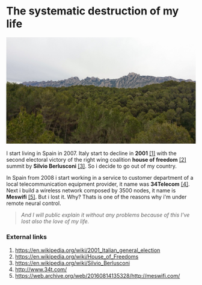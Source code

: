 # The systematic destruction of my life

![Montserrat](../Images/IMG-20141217-WA0000.jpeg)

I start living in Spain in 2007. Italy start to decline in **2001** [[1]](https://en.wikipedia.org/wiki/2001_Italian_general_election) with the second electoral victory of the right wing coalition **house of freedom** [[2]](https://en.wikipedia.org/wiki/House_of_Freedoms) summit by **Silvio Berlusconi** [[3]](https://en.wikipedia.org/wiki/Silvio_Berlusconi). So i decide to go out of my country. 

In Spain from 2008 i start working in a service to customer department of a local telecommunication equipment provider, it name was **34Telecom** [[4]](http://www.34t.com/). Next i build a wireless network composed by 3500 nodes, it name is **Meswifi** [[5]](https://web.archive.org/web/20160814135328/http://meswifi.com/). But i lost it. Why? Thats is one of the reasons why i'm under remote neural control. 

> *And I will public explain it without any problems because of this I've lost also the love of my life.*



### External links

1. https://en.wikipedia.org/wiki/2001_Italian_general_election
2. https://en.wikipedia.org/wiki/House_of_Freedoms
3. https://en.wikipedia.org/wiki/Silvio_Berlusconi
4. http://www.34t.com/
5. https://web.archive.org/web/20160814135328/http://meswifi.com/